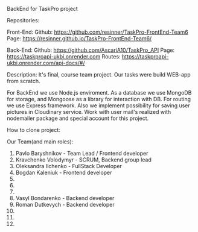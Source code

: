 BackEnd for TaskPro project

Repositories:

Front-End:
Github: https://github.com/resinner/TaskPro-FrontEnd-Team6
Page: https://resinner.github.io/TaskPro-FrontEnd-Team6/

Back-End:
Github: https://github.com/AscariA10/TaskPro_API
Page: https://taskproapi-ukbi.onrender.com
Routes: https://taskproapi-ukbi.onrender.com/api-docs/#/

Description:
It's final, course team project. Our tasks were build WEB-app from scratch.

For BackEnd we use Node.js enviroment. As a database we use MongoDB for storage, and
Mongoose as a library for interaction with DB. For routing we use Express framework.
Also we implement possibility for saving user pictures in Cloudinary service.
Work with user mail's realized with nodemailer package and special account for this project.

How to clone project:

Our Team(and main roles):

1. Pavlo Baryshnikov - Team Lead / Frontend developer
2. Kravchenko Volodymyr - SCRUM, Backend group lead
3. Oleksandra Ilchenko - FullStack Developer
4. Bogdan Kaleniuk - Frontend developer
5.
6.
7.
8. Vasyl Bondarenko - Backend developer
9. Roman Dutkevych - Backend developer
10.
11.
12.
